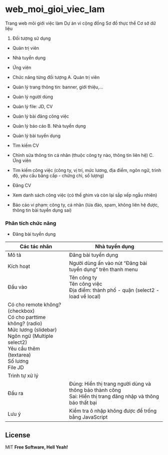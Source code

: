 # web_moi_gioi_viec_lam
Trang web môi giới việc làm
Dự án vì cộng đồng
Sơ đồ thực thể Cơ sở dữ liệu

1. Đối tượng sử dụng
- Quản trị viên
- Nhà tuyển dụng
- Ứng viên
- Chức năng từng đối tượng
A. Quản trị viên

- Quản lý trang thông tin: banner, giới thiệu,…
- Quản lý người dùng
- Quản lý file: JD, CV
- Quản lý bài đăng công việc
- Quản lý báo cáo
B. Nhà tuyển dụng

- Quản lý bài tuyển dụng
- Tìm kiếm CV
- Chỉnh sửa thông tin cá nhân (thuộc công ty nào, thông tin liên hệ)
C. Ứng viên

- Tìm kiếm công việc (công ty, vị trí, mức lương, địa điểm, ngôn ngữ, trình độ, yêu cầu bằng cấp - chứng chỉ, số lượng)
- Đăng CV
- Xem danh sách công việc (có thể ghim và còn lại sắp xếp ngẫu nhiên)
- Báo cáo vi phạm: công ty, cá nhân (lừa đảo, spam, không liên hệ được, thông tin bài tuyển dụng sai)


### Phân tích chức năng 

- Đăng bài tuyển dụng

| Các tác nhân	| Nhà tuyển dụng |
| ----- | ----- |
| Mô tả	| Đăng bài tuyển dụng |
| Kích hoạt	| Người dùng ấn vào nút “Đăng bài tuyển dụng” trên thanh menu |
| Đầu vào	| Tên công ty <br> Tên công việc <br> Địa điểm: thành phố - quận (select2 - load về local) <br>
Có cho remote không? (checkbox) <br> Có cho parttime không? (radio) <br> Mức lương (slidebar) <br> Ngôn ngữ (Multiple select2) <br> Yêu cầu thêm (textarea) <br> Số lương<br> File JD|
| Trình tự xử lý | |	
| Đầu ra	| Đúng: Hiển thị trang người dùng và thông báo thành công<br>Sai: Hiển thị trang đăng nhập và thông báo thất bại |
| Lưu ý	| Kiểm tra ô nhập không được để trống bằng JavaScript |


## License
MIT
**Free Software, Hell Yeah!**
